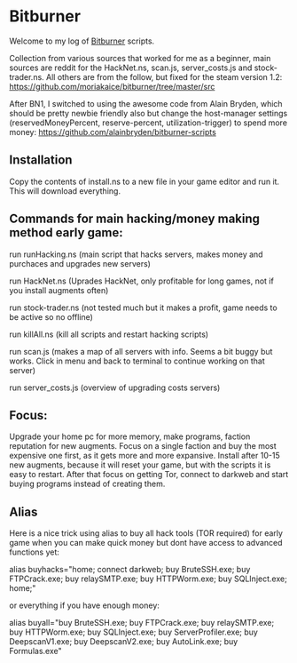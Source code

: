 # Bitburner

Welcome to my log of [Bitburner](https://danielyxie.github.io/bitburner/) scripts.

Collection from various sources that worked for me as a beginner, main sources are reddit for the HackNet.ns, scan.js, server_costs.js and stock-trader.ns. All others are from the follow, but fixed for the steam version 1.2:
https://github.com/moriakaice/bitburner/tree/master/src

After BN1, I switched to using the awesome code from Alain Bryden, which should be pretty newbie friendly also but change the host-manager settings (reservedMoneyPercent, reserve-percent, utilization-trigger) to spend more money:
https://github.com/alainbryden/bitburner-scripts

## Installation

Copy the contents of install.ns to a new file in your game editor and run it. This will download everything.

## Commands for main hacking/money making method early game:

run runHacking.ns (main script that hacks servers, makes money and purchaces and upgrades new servers)

run HackNet.ns (Uprades HackNet, only profitable for long games, not if you install augments often)

run stock-trader.ns (not tested much but it makes a profit, game needs to be active so no offline)

run killAll.ns (kill all scripts and restart hacking scripts)

run scan.js (makes a map of all servers with info. Seems a bit buggy but works. Click in menu and back to terminal to continue working on that server)

run server_costs.js (overview of upgrading costs servers)

## Focus:
Upgrade your home pc for more memory, make programs, faction reputation for new augments. Focus on a single faction and buy the most expensive one first, as it gets more and more expansive. Install after 10-15 new augments, because it will reset your game, but with the scripts it is easy to restart.
After that focus on getting Tor, connect to darkweb and start buying programs instead of creating them.

## Alias

Here is a nice trick using alias to buy all hack tools (TOR required) for early game when you can make quick money but dont have access to advanced functions yet:

alias buyhacks="home; connect darkweb; buy BruteSSH.exe; buy FTPCrack.exe; buy relaySMTP.exe; buy HTTPWorm.exe; buy SQLInject.exe; home;"

or everything if you have enough money:

alias buyall="buy BruteSSH.exe; buy FTPCrack.exe; buy relaySMTP.exe; buy HTTPWorm.exe; buy SQLInject.exe; buy ServerProfiler.exe; buy DeepscanV1.exe; buy DeepscanV2.exe; buy AutoLink.exe; buy Formulas.exe"
